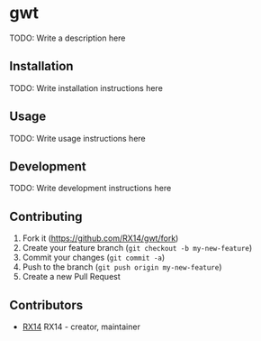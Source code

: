 # gwt

TODO: Write a description here

## Installation

TODO: Write installation instructions here

## Usage

TODO: Write usage instructions here

## Development

TODO: Write development instructions here

## Contributing

1. Fork it (<https://github.com/RX14/gwt/fork>)
2. Create your feature branch (`git checkout -b my-new-feature`)
3. Commit your changes (`git commit -a`)
4. Push to the branch (`git push origin my-new-feature`)
5. Create a new Pull Request

## Contributors

- [RX14](https://github.com/RX14) RX14 - creator, maintainer
